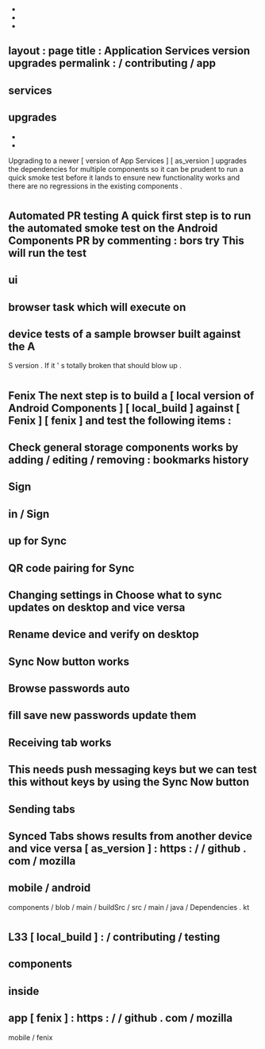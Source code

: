 -
-
-
layout
:
page
title
:
Application
Services
version
upgrades
permalink
:
/
contributing
/
app
-
services
-
upgrades
-
-
-
Upgrading
to
a
newer
[
version
of
App
Services
]
[
as_version
]
upgrades
the
dependencies
for
multiple
components
so
it
can
be
prudent
to
run
a
quick
smoke
test
before
it
lands
to
ensure
new
functionality
works
and
there
are
no
regressions
in
the
existing
components
.
#
#
Automated
PR
testing
A
quick
first
step
is
to
run
the
automated
smoke
test
on
the
Android
Components
PR
by
commenting
:
bors
try
This
will
run
the
test
-
ui
-
browser
task
which
will
execute
on
-
device
tests
of
a
sample
browser
built
against
the
A
-
S
version
.
If
it
'
s
totally
broken
that
should
blow
up
.
#
#
Fenix
The
next
step
is
to
build
a
[
local
version
of
Android
Components
]
[
local_build
]
against
[
Fenix
]
[
fenix
]
and
test
the
following
items
:
-
Check
general
storage
components
works
by
adding
/
editing
/
removing
:
bookmarks
history
-
Sign
-
in
/
Sign
-
up
for
Sync
-
QR
code
pairing
for
Sync
-
Changing
settings
in
Choose
what
to
sync
updates
on
desktop
and
vice
versa
-
Rename
device
and
verify
on
desktop
-
Sync
Now
button
works
-
Browse
passwords
auto
-
fill
save
new
passwords
update
them
-
Receiving
tab
works
-
This
needs
push
messaging
keys
but
we
can
test
this
without
keys
by
using
the
Sync
Now
button
-
Sending
tabs
-
Synced
Tabs
shows
results
from
another
device
and
vice
versa
[
as_version
]
:
https
:
/
/
github
.
com
/
mozilla
-
mobile
/
android
-
components
/
blob
/
main
/
buildSrc
/
src
/
main
/
java
/
Dependencies
.
kt
#
L33
[
local_build
]
:
/
contributing
/
testing
-
components
-
inside
-
app
[
fenix
]
:
https
:
/
/
github
.
com
/
mozilla
-
mobile
/
fenix
